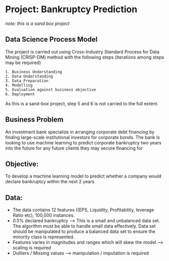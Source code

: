# Project: Bankruptcy Prediction
_note: this is a sand box project_

## Data Science Process Model
The project is carried out using Cross-Industry Standard Process for Data Mining (CRISP-DM)  method with the following steps (iterations among steps may be required)

	1. Business Understanding
	2. Data Understanding
	3. Data Preparation
	4. Modelling
	5. Evaluation against business objective
	6. Deployment

As this is a sand-box project, step 5 and 6 is not carried to the full extent. 

## Business Problem
An investment bank specialize in arranging corporate debt financing by finding large-scale institutional investors for corporate bonds. The bank is looking to use machine learning to predict corporate bankruptcy two years into the future for any future clients they may secure financing for

## Objective: 
To develop a machine learning model to predict whether a company would declare bankruptcy within the next 2 years

## Data: 
- The data contains 12 features ((EPS, Liquidity, Profitability, leverage Ratio etc), 100,000 instances. 
- 0.5% declared bankruptcy --> This is a small and unbalanced data set. The algorithm must be able to handle small data effectively. Data set should be manipulated to produce a balanced data set to ensure the minority class is represented. 
- Features varies in magnitudes and ranges which will skew the model.--> scaling is required
- Outliers / Missing values --> manipulation / imputation is required


